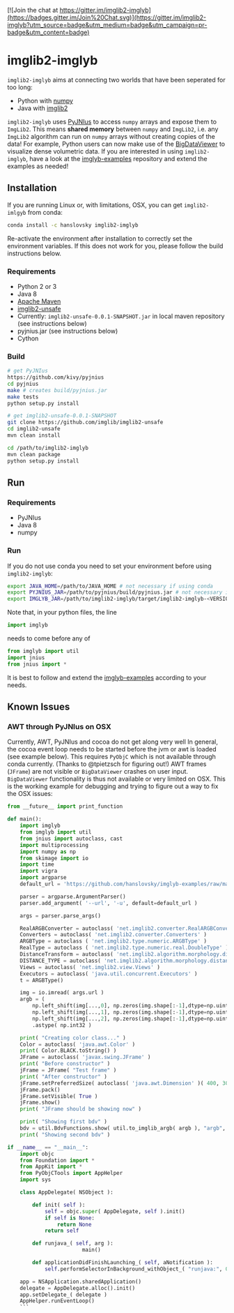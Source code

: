 [![Join the chat at https://gitter.im/imglib2-imglyb](https://badges.gitter.im/Join%20Chat.svg)](https://gitter.im/imglib2-imglyb?utm_source=badge&utm_medium=badge&utm_campaign=pr-badge&utm_content=badge)

# imglib2-imglyb

`imglib2-imglyb` aims at connecting two worlds that have been seperated for too long:
 * Python with [numpy](https://github.com/numpy/numpy)
 * Java with [imglib2](https://github.com/imglib/ImgLib2)

`imglib2-imglyb` uses [PyJNIus](https://github.com/kivy/pyjnius) to access `numpy` arrays and expose them to `ImgLib2`.
This means **shared memory** between `numpy` and `ImgLib2`, i.e. any `ImgLib2` algorithm can run on `numpy` arrays without creating copies of the data!
For example, Python users can now make use of the [BigDataViewer](https://github.com/bigdataviewer/bigdataviewer-core) to visualize dense volumetric data.
If you are interested in using `imglib2-imglyb`, have a look at the [imglyb-examples](https://github.com/hanslovsky/imglyb-examples) repository and extend the examples as needed!



## Installation

If you are running Linux or, with limitations, OSX, you can get `imglib2-imlgyb` from conda:
```bash
conda install -c hanslovsky imglib2-imglyb
```
Re-activate the environment after installation to correctly set the environment variables.
If this does not work for you, please follow the build instructions below.

### Requirements
 * Python 2 or 3
 * Java 8
 * [Apache Maven](https://maven.apache.org/)
 * [imglib2-unsafe](https://github.com/imglib/imglib2-unsafe)
 * Currently: `imglib2-unsafe-0.0.1-SNAPSHOT.jar` in local maven repository (see instructions below)
 * pyjnius.jar (see instructions below)
 * Cython

### Build
```bash
# get PyJNIus
https://github.com/kivy/pyjnius
cd pyjnius
make # creates build/pyjnius.jar
make tests
python setup.py install
```

```bash
# get imglib2-unsafe-0.0.1-SNAPSHOT
git clone https://github.com/imglib/imglib2-unsafe
cd imglib2-unsafe
mvn clean install
```

```bash
cd /path/to/imglib2-imglyb
mvn clean package
python setup.py install
```

## Run

### Requirements
 * PyJNIus
 * Java 8
 * numpy

### Run
If you do not use conda you need to set your environment before using `imglib2-imglyb`:
```bash
export JAVA_HOME=/path/to/JAVA_HOME # not necessary if using conda
export PYJNIUS_JAR=/path/to/pyjnius/build/pyjnius.jar # not necessary if using conda
export IMGLYB_JAR=/path/to/imglib2-imglyb/target/imglib2-imglyb-<VERSION>.jar # not necessary if using conda
```
Note that, in your python files, the line
```python
import imglyb
```
needs to come before any of
```python
from imglyb import util
import jnius
from jnius import *
```
It is best to follow and extend the [imglyb-examples](https://github.com/hanslovsky/imglyb-examples) according to your needs.

## Known Issues
### AWT through PyJNIus on OSX

Currently, AWT, PyJNIus and cocoa do not get along very well
In general, the cocoa event loop needs to be started before the jvm or awt is loaded (see example below). 
This requires `PyObjC` which is not available through conda currently. (Thanks to @tpietzsch for figuring out!)
AWT frames (`JFrame`) are not visible or `BigDataViewer` crashes on user input.
`BigDataViewer` functionality is thus not available or very limited on OSX.
This is the working example for debugging and trying to figure out a way to fix the OSX issues:
```python
from __future__ import print_function

def main():
    import imglyb
    from imglyb import util
    from jnius import autoclass, cast
    import multiprocessing
    import numpy as np
    from skimage import io
    import time
    import vigra
    import argparse
    default_url = 'https://github.com/hanslovsky/imglyb-examples/raw/master/resources/butterfly_small.jpg'

    parser = argparse.ArgumentParser()
    parser.add_argument( '--url', '-u', default=default_url )

    args = parser.parse_args()

    RealARGBConverter = autoclass( 'net.imglib2.converter.RealARGBConverter')
    Converters = autoclass( 'net.imglib2.converter.Converters' )
    ARGBType = autoclass ( 'net.imglib2.type.numeric.ARGBType' )
    RealType = autoclass ( 'net.imglib2.type.numeric.real.DoubleType' )
    DistanceTransform = autoclass( 'net.imglib2.algorithm.morphology.distance.DistanceTransform' )
    DISTANCE_TYPE = autoclass( 'net.imglib2.algorithm.morphology.distance.DistanceTransform$DISTANCE_TYPE' )
    Views = autoclass( 'net.imglib2.view.Views' )
    Executors = autoclass( 'java.util.concurrent.Executors' )
    t = ARGBType()

    img = io.imread( args.url )
    argb = (
        np.left_shift(img[...,0], np.zeros(img.shape[:-1],dtype=np.uint32) + 16) + \
        np.left_shift(img[...,1], np.zeros(img.shape[:-1],dtype=np.uint32) + 8)  + \
        np.left_shift(img[...,2], np.zeros(img.shape[:-1],dtype=np.uint32) + 0) ) \
        .astype( np.int32 )

    print( "Creating color class..." )
    Color = autoclass( 'java.awt.Color' )
    print( Color.BLACK.toString() )
    JFrame = autoclass( 'javax.swing.JFrame' )
    print( "Before constructor" )
    jFrame = JFrame( "Test frame" )
    print( "After constructor" )
    jFrame.setPreferredSize( autoclass( 'java.awt.Dimension' )( 400, 300 ) )
    jFrame.pack()
    jFrame.setVisible( True )
    jFrame.show()
    print( "JFrame should be showing now" )

    print( "Showing first bdv" )
    bdv = util.BdvFunctions.show( util.to_imglib_argb( argb ), "argb", util.options2D().frameTitle( "b-fly" ) )
    print( "Showing second bdv" )

if __name__ == "__main__":
    import objc
    from Foundation import *
    from AppKit import *
    from PyObjCTools import AppHelper
    import sys

    class AppDelegate( NSObject ):

        def init( self ):
            self = objc.super( AppDelegate, self ).init()
            if self is None:
                return None
            return self

        def runjava_( self, arg ):
                        main()

        def applicationDidFinishLaunching_( self, aNotification ):
            self.performSelectorInBackground_withObject_( "runjava:", 0 )

    app = NSApplication.sharedApplication()
    delegate = AppDelegate.alloc().init()
    app.setDelegate_( delegate )
    AppHelper.runEventLoop()
    ```

